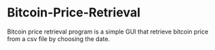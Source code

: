 # Bitcoin-Price-Retrieval
 Bitcoin price retrieval program is a simple GUI that retrieve bitcoin price from a csv file by choosing the date.

